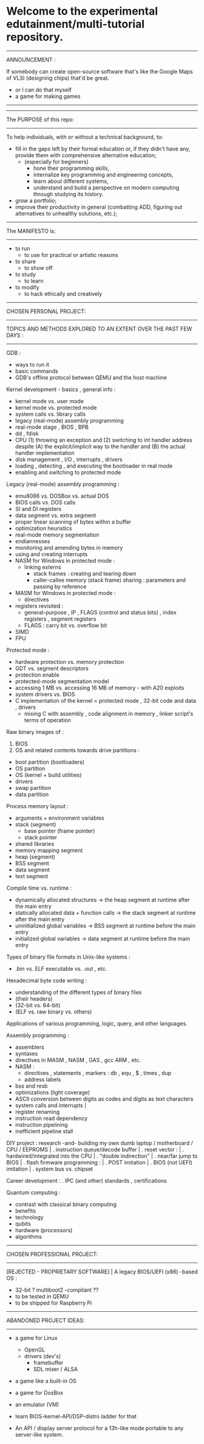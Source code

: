# Welcome to the experimental edutainment/multi-tutorial repository. 

__________________________________________________________________________
ANNOUNCEMENT :

If somebody can create open-source software that's like the Google Maps
of VLSI (designing chips) that'd be great.

- or I can do that myself
- a game for making games 
__________________________________________________________________________
__________________________________________________________________________
The PURPOSE of this repo:
__________________________________________________________________________

To help individuals, with or without a technical background, to:
- fill in the gaps left by their formal education or, if they didn't have any,
  provide them with comprehensive alternative education;
  - (especially for beginners)
    - hone their programming skills,
    - internalize key programming and engineering concepts,
    - learn about different systems,
    - understand and build a perspective on modern computing through studying
      its history.
- grow a portfolio; 
- improve their productivity in general (combatting ADD, figuring out
  alternatives to unhealthy solutions, etc.);     
__________________________________________________________________________
The MANIFESTO is:
__________________________________________________________________________

- to run
  - to use for practical or artistic reasons
- to share
  - to show off
- to study
  - to learn
- to modify
  - to hack ethically and creatively
__________________________________________________________________________
CHOSEN PERSONAL PROJECT:
__________________________________________________________________________
TOPICS AND METHODS EXPLORED TO AN EXTENT OVER THE PAST FEW DAYS :
__________________________________________________________________________

GDB :
 - ways to run it
 - basic commands
 - GDB's offline protocol between QEMU and the host machine 

Kernel development - basics , general info :
 - kernel mode vs. user mode
 - kernel mode vs. protected mode
 - system calls vs. library calls
 - legacy (real-mode) assembly programming 
 - real-mode stage , BIOS , BPB 
 - dd , fdisk 
 - CPU (1) throwing an exception and (2) switching to int handler address 
     despite (A) the explicit/implicit way to the handler and (B) the actual
     handler implementation 
 - disk management , I/O , interrupts , drivers
 - loading , detecting , and executing the bootloader in real mode
 - enabling and switching to protected mode
 
Legacy (real-mode) assembly programming :
- emu8086 vs. DOSBox vs. actual DOS
- BIOS calls vs. DOS calls
- SI and DI registers
- data segment vs. extra segment
- proper linear scanning of bytes within a buffer 
- optimization heuristics
- real-mode memory segmentation
- endiannesses
- monitoring and amending bytes in memory 
- using and creating interrupts
- NASM for Windows in protected mode : 
  - linking externs
    - stack frames : creating and tearing down
    - caller-callee memory (stack frame) sharing : parameters and passing by reference
- MASM for Windows in protected mode :
  - directives
- registers revisited :
  - general-purpose , IP , FLAGS (control and status bits) , index registers , segment registers
  - FLAGS : carry bit vs. overflow bit
- SIMD
- FPU 

Protected mode :
- hardware protection vs. memory protection
- GDT vs. segment descriptors
- protection enable
- protected-mode segmentation model 
- accessing 1 MB vs. accessing 16 MB of memory - with A20 exploits
- system drivers vs. BIOS 
- C implementation of the kernel = protected mode , 32-bit code and data , drivers 
  - mixing C with assembly , code alignment in memory , linker script's terms of operation 

Raw binary images of :
  1) BIOS
  2) OS and related contents towards drive partitions : 
  - boot partition (bootloaders) 
  - OS partition
  - OS (kernel + build utilities) 
  - drivers 
  - swap partition 
  - data partition       

Process memory layout :
- arguments + environment variables
- stack (segment)
  - base pointer (frame pointer)
  - stack pointer
- shared libraries
- memory mapping segment
- heap (segment)
- BSS segment 
- data segment
- text segment 

Compile time vs. runtime :
- dynamically allocated structures	      -> the heap segment at runtime after the main entry 
- statically allocated data + function calls -> the stack segment at runtime after the main entry
- uninitialized global variables 	      -> BSS segment at runtime before the main entry 
- initialized global variables 	      -> data segment at runtime before the main entry 

Types of binary file formats in Unix-like systems : 
- .bin vs. ELF executable vs. .out , etc. 

Hexadecimal byte code writing :
- understanding of the different types of binary files
- (their headers)
- (32-bit vs. 64-bit)
- (ELF vs. raw binary vs. others)

Applications of various programming, logic, query, and other languages. 

Assembly programming :
- assemblers 
- syntaxes 
- directives in MASM , NASM , GAS , gcc ARM , etc.
- NASM : 
  - directives , statements , markers : db , equ , $ , times , dup
  - address labels 
- bss and resb 
- optimizations (light coverage) 
- ASCII conversion between digits as codes and digits as text characters
- system calls and interrupts
 |
- register renaming
- instruction read dependency
- instruction pipelining
- inefficient pipeline stall 

DIY project : research -and- building my own dumb laptop / motherboard / CPU / EEPROMS 
 |
 . instruction queue/decode buffer
 |
 . reset vector :
 | . hardwired/integrated into the CPU 
 | . "double indirection"
 | . near/far jump to BIOS 
 |
 . flash firmware programming :
 | . POST imitation 
 | . BIOS (not UEFI) imitation
 |
 . system bus vs. chipset

Career development :
 . IPC (and other) standards , certifications 

Quantum computing : 
- contrast with classical binary computing 
- benefits
- technology 
- qubits 
- hardware (processors) 
- algorithms 

__________________________________________________________________________
CHOSEN PROFESSIONAL PROJECT: 
__________________________________________________________________________

[REJECTED - PROPRIETARY SOFTWARE]
  | 
  A legacy BIOS/UEFI (x86) -based OS :
  - 32-bit
  ? multiboot2 -compliant ?? 
  - to be tested in QEMU
  - to be shipped for Raspberry Pi
__________________________________________________________________________
ABANDONED PROJECT IDEAS:
__________________________________________________________________________

- a game for Linux 
  - OpenGL 
  - drivers (dev's)
    - framebuffer
    - SDL mixer / ALSA 

- a game like a built-in OS

- a game for DosBox
- an emulator (VM) 
- learn BIOS-kernel-API/DSP-distro ladder for that 
- An API / display server protocol for a 13h-like mode portable to any server-like system.

